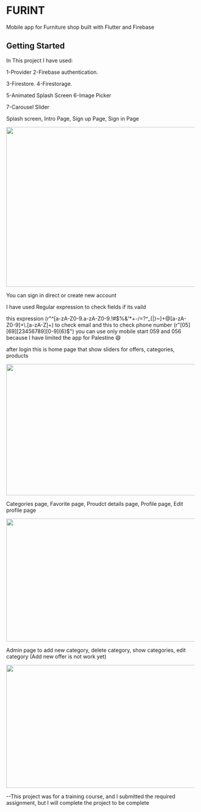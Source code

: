 # FURINT

Mobile app for Furniture shop built with Flutter and Firebase

## Getting Started
In This project I have used:

1-Provider  2-Firebase authentication.

3-Firestore.  4-Firestorage.

5-Animated Splash Screen  6-Image Picker

7-Carousel Slider

Splash screen, Intro Page, Sign up Page, Sign in Page

<p align="center">
<img height=426 width=927 src="https://user-images.githubusercontent.com/78206754/209866259-a8dc963a-a11b-477f-97a9-476ba395163d.jpg"/>
</p>

You can sign in direct or create new account 

I have used Regular expression to check fields if its vaild

this expression (r"^[a-zA-Z0-9.a-zA-Z0-9.!#$%&'*+-/=?^_{|}~]+@[a-zA-Z0-9]+\.[a-zA-Z]+) to check email
and this to check phone number (r"[05][69][23456789][0-9]{6}$") you can use only mobile start 059 and 056 because I have limited the app for Palestine 😄

after login this is home page that show sliders for offers, categories, products 

<img height=350 width=700 src="https://user-images.githubusercontent.com/78206754/209867915-f69e773b-5ade-4f7f-9d96-30b4347fff1d.jpg"/>

Categories page, Favorite page, Proudct details page, Profile page, Edit profile page

<img height=328 width=865 src="https://user-images.githubusercontent.com/78206754/209868906-5c148725-7beb-4c6e-ad0d-2d73fb965d39.jpg"/>

Admin page to add new category, delete category, show categories, edit category (Add new offer is not work yet)

<img height=328 width=719 src="https://user-images.githubusercontent.com/78206754/209869843-dd86d1b0-9567-4abe-8920-23968f10f515.jpg"/>


--This project was for a training course, and I submitted the required assignment, but I will complete the project to be complete
